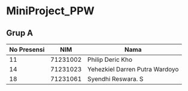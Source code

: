 # MiniProject_PPW
## Grup A
| No Presensi | NIM | Nama |
| ------------| ----| -----|
|11 	| 71231002  | 	Philip Deric Kho |
|14 	| 71231023 	|   Yehezkiel Darren Putra Wardoyo |
|18   |	71231061 	|   Syendhi Reswara. S |
